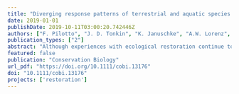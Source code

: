 ```yaml
---
title: "Diverging response patterns of terrestrial and aquatic species to hydromorphological restoration"
date: 2019-01-01
publishDate: 2019-10-11T03:00:20.742446Z
authors: ["F. Pilotto", "J. D. Tonkin", "K. Januschke", "A.W. Lorenz", "J. Jourdan", "A. Sundermann", "D. Hering", "S. Stoll", "P. Haase"]
publication_types: ["2"]
abstract: "Although experiences with ecological restoration continue to accumulate, the effectiveness of restoration for biota remains debated. We complemented a traditional taxonomic analysis approach with information on 56 species traits to uncover the responses of 3 aquatic (fish, macroinvertebrates, macrophytes) and 2 terrestrial (carabid beetles, floodplain vegetation) biotic groups to 43 hydromorphological river restoration projects in Germany. All taxonomic groups responded positively to restoration, as shown by increased taxonomic richness (10-164%) and trait diversity (habitat, dispersal and mobility, size, form, life history, and feeding groups) (15-120%). Responses, however, were stronger for terrestrial than aquatic biota, and, contrary to our expectation, taxonomic responses were stronger than those of traits. Nevertheless, trait analysis provided mechanistic insights into the drivers of community change following restoration. Trait analysis for terrestrial biota indicated restoration success was likely enhanced by lateral connectivity and reestablishment of dynamic processes in the floodplain. The weaker response of aquatic biota suggests recovery was hindered by the persistence of stressors in the aquatic environment, such as degraded water quality, dispersal constraints, and insufficient hydromorphological change. Therefore, river restoration requires combined local- and regional-scale approaches to maximize the response of both aquatic and terrestrial organisms. Due to the contrasting responses of aquatic and terrestrial biota, the planning and assessment of river restoration outcomes should consider effects on both components of riverine landscapes."
featured: false
publication: "Conservation Biology"
url_pdf: "https://doi.org/10.1111/cobi.13176"
doi: "10.1111/cobi.13176"
projects: ['restoration']
---
```


